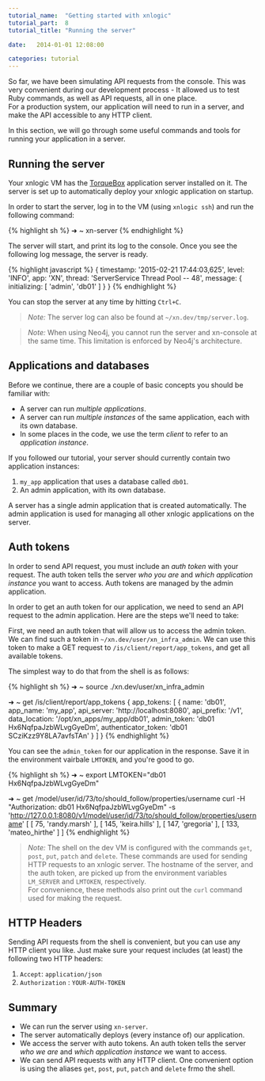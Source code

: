 ```yaml
---
tutorial_name:  "Getting started with xnlogic"
tutorial_part:  8
tutorial_title: "Running the server"

date:   2014-01-01 12:08:00

categories: tutorial
---
```


So far, we have been simulating API requests from the console. This was very convenient during our development process - It allowed us to test Ruby commands, as well as API requests, all in one place.     
For a production system, our application will need to run in a server, and make the API accessible to any HTTP client.

In this section, we will go through some useful commands and tools for running your application in a server.

## Running the server

Your xnlogic VM has the [TorqueBox](http://torquebox.org/) application server installed on it. The server is set up to automatically deploy your xnlogic application on startup.

In order to start the server, log in to the VM (using `xnlogic ssh`) and run the following command:

{% highlight sh %}
➜  ~  xn-server
{% endhighlight %}

The server will start, and print its log to the console. Once you see the following log message, the server is ready. 

{% highlight javascript %}
{ timestamp: '2015-02-21 17:44:03,625',
  level: 'INFO',
  app: 'XN',
  thread: 'ServerService Thread Pool -- 48',
  message: { initializing: [ 'admin', 'db01' ] } }
{% endhighlight %}

You can stop the server at any time by hitting `Ctrl+C`.

> _Note:_ The server log can also be found at `~/xn.dev/tmp/server.log`.

> _Note:_ When using Neo4j, you cannot run the server and xn-console at the same time. This limitation is enforced by Neo4j's architecture.

## Applications and databases

Before we continue, there are a couple of basic concepts you should be familiar with:

 * A server can run _multiple applications_.
 * A server can run _multiple instances_ of the same application, each with its own database.
 * In some places in the code, we use the term _client_ to refer to an _application instance_.


If you followed our tutorial, your server should currently contain two application instances:

 1. `my_app` application that uses a database called `db01`.
 2. An admin application, with its own database. 

A server has a single admin application that is created automatically. The admin application is used for managing all other xnlogic applications on the server.

## Auth tokens

In order to send API request, you must include an _auth token_ with your request. The auth token tells the server _who you are_ and _which application instance_ you want to access. Auth tokens are managed by the admin application.

In order to get an auth token for our application, we need to send an API request to the admin application. Here are the steps we'll need to take:

First, we need an auth token that will allow us to access the admin token. We can find such a token in `~/xn.dev/user/xn_infra_admin`. We can use this token to make a GET request to `/is/client/report/app_tokens`, and get all available tokens.

The simplest way to do that from the shell is as follows:

{% highlight sh %}
➜  ~  source ./xn.dev/user/xn_infra_admin

➜  ~  get /is/client/report/app_tokens
{ app_tokens: 
   [ { name: 'db01',
       app_name: 'my_app',
       api_server: 'http://localhost:8080',
       api_prefix: '/v1',
       data_location: '/opt/xn_apps/my_app/db01',
       admin_token: 'db01 Hx6NqfpaJzbWLvgGyeDm',
       authenticator_token: 'db01 SCziKzz9Y8LA7avfsTAn' } ] }
{% endhighlight %}

You can see the `admin_token` for our application in the response. Save it in the environment vairbale `LMTOKEN`, and you're good to go.

{% highlight sh %}
➜  ~  export LMTOKEN="db01 Hx6NqfpaJzbWLvgGyeDm"

➜  ~  get /model/user/id/73/to/should_follow/properties/username
curl -H "Authorization: db01 Hx6NqfpaJzbWLvgGyeDm" -s 'http://127.0.0.1:8080/v1/model/user/id/73/to/should_follow/properties/username'
[ [ 75, 'randy.marsh' ],
  [ 145, 'keira.hills' ],
  [ 147, 'gregoria' ],
  [ 133, 'mateo_hirthe' ] ]
{% endhighlight %}


> _Note:_ The shell on the dev VM is configured with the commands `get`, `post`, `put`, `patch` and `delete`. These commands are used for sending HTTP requests to an xnlogic server. The hostname of the server, and the auth token, are picked up from the environment variables `LM_SERVER` and `LMTOKEN`, respectively.    
> For convenience, these methods also print out the `curl` command used for making the request.


## HTTP Headers

Sending API requests from the shell is convenient, but you can use any HTTP client you like. Just make sure your request includes (at least) the following two HTTP headers:

 1. `Accept`: `application/json`
 2. `Authorization` : `YOUR-AUTH-TOKEN`


## Summary

 * We can run the server using `xn-server`.
 * The server automatically deploys (every instance of) our application.
 * We access the server with auto tokens. An auth token tells the server _who we are_ and _which application instance_ we want to access.
 * We can send API requests with any HTTP client. One convenient option is using the aliases `get`, `post`, `put`, `patch` and `delete` frmo the shell.

